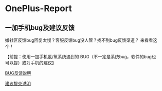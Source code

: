# OnePlus-Report
## 一加手机bug及建议反馈
嫌社区反馈bug回复太慢？客服反馈bug没人管？找不到bug反馈渠道？
来看看这个！

【前提：使用一加手机氢/氧系统遇到的 BUG（不一定是系统bug，软件的bug也可以提）或对手机的建议】

[BUG反馈说明](Bug-report.md)

[建议提交说明](Suggest.md)
